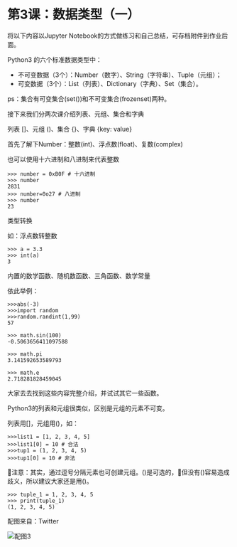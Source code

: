 # 第3课：数据类型（一）

将以下内容以Jupyter Notebook的方式做练习和自己总结，可存档附件到作业后面。 

Python3 的六个标准数据类型中：
* 不可变数据（3个）：Number（数字）、String（字符串）、Tuple（元组）；
* 可变数据（3个）：List（列表）、Dictionary（字典）、Set（集合）。

ps：集合有可变集合(set())和不可变集合(frozenset)两种。

接下来我们分两次课介绍列表、元组、集合和字典

列表 []、元组 ()、集合 {}、字典 {key: value}

首先了解下Number：整数(int)、浮点数(float)、复数(complex)

也可以使用十六进制和八进制来代表整数

```
>>> number = 0xB0F # 十六进制
>>> number
2831
>>> number=0o27 # 八进制
>>> number
23
```
类型转换

如：浮点数转整数
```
>>> a = 3.3
>>> int(a)
3
```
内置的数学函数、随机数函数、三角函数、数学常量

依此举例：
```
>>>abs(-3)
>>>import random
>>>random.randint(1,99)
57

>>> math.sin(100)
-0.5063656411097588

>>> math.pi
3.141592653589793

>>> math.e
2.718281828459045
```

大家去去找到这些内容完整介绍，并试试其它一些函数。

Python3的列表和元组很类似，区别是元组的元素不可变。

列表用[]，元组用()，如：
```
>>>list1 = [1, 2, 3, 4, 5]
>>>list1[0] = 10 # 合法
>>>tup1 = (1, 2, 3, 4, 5)
>>>tup1[0] = 10 # 非法
```
注意：其实，通过逗号分隔元素也可创建元组。()是可选的，但没有()容易造成歧义，所以建议大家还是用()。
```
>>> tuple_1 = 1, 2, 3, 4, 5
>>> print(tuple_1)
(1, 2, 3, 4, 5)
```

配图来自：Twitter

![配图3](https://wiki.huihoo.com/images/thumb/b/b9/Devopsgirls03.jpg/1280px-Devopsgirls03.jpg)
